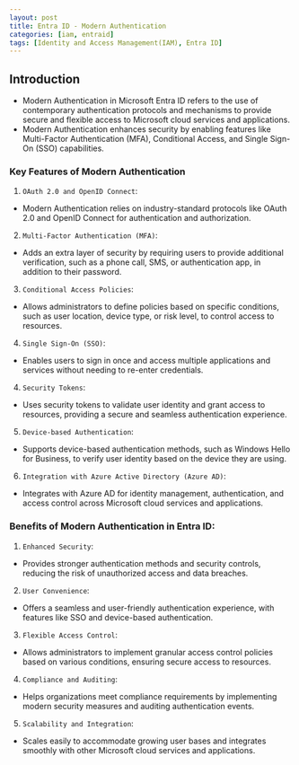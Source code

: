 ```yaml
---
layout: post
title: Entra ID - Modern Authentication
categories: [iam, entraid]
tags: [Identity and Access Management(IAM), Entra ID]
---
```


## Introduction
- Modern Authentication in Microsoft Entra ID refers to the use of contemporary authentication protocols and mechanisms to provide secure and flexible access to Microsoft cloud services and applications. 
- Modern Authentication enhances security by enabling features like Multi-Factor Authentication (MFA), Conditional Access, and Single Sign-On (SSO) capabilities.

### Key Features of Modern Authentication

1. `OAuth 2.0 and OpenID Connect`:
- Modern Authentication relies on industry-standard protocols like OAuth 2.0 and OpenID Connect for authentication and authorization.

2. `Multi-Factor Authentication (MFA)`:
- Adds an extra layer of security by requiring users to provide additional verification, such as a phone call, SMS, or authentication app, in addition to their password.

3. `Conditional Access Policies`:
- Allows administrators to define policies based on specific conditions, such as user location, device type, or risk level, to control access to resources.

4. `Single Sign-On (SSO)`:
- Enables users to sign in once and access multiple applications and services without needing to re-enter credentials.

4. `Security Tokens`:
- Uses security tokens to validate user identity and grant access to resources, providing a secure and seamless authentication experience.

5. `Device-based Authentication`:
- Supports device-based authentication methods, such as Windows Hello for Business, to verify user identity based on the device they are using.

6. `Integration with Azure Active Directory (Azure AD)`:
- Integrates with Azure AD for identity management, authentication, and access control across Microsoft cloud services and applications.

### Benefits of Modern Authentication in Entra ID:
1. `Enhanced Security`:
- Provides stronger authentication methods and security controls, reducing the risk of unauthorized access and data breaches.

2. `User Convenience`:
- Offers a seamless and user-friendly authentication experience, with features like SSO and device-based authentication.

3. `Flexible Access Control`:
- Allows administrators to implement granular access control policies based on various conditions, ensuring secure access to resources.

4. `Compliance and Auditing`:
- Helps organizations meet compliance requirements by implementing modern security measures and auditing authentication events.

5. `Scalability and Integration`:
- Scales easily to accommodate growing user bases and integrates smoothly with other Microsoft cloud services and applications.

